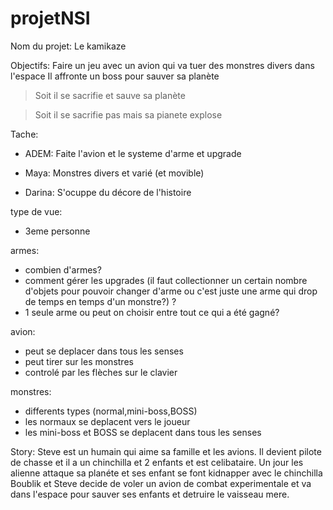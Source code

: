 # projetNSI

Nom du projet:
Le kamikaze


Objectifs:
Faire un jeu avec un avion qui va tuer des monstres divers dans l'espace
Il affronte un boss pour sauver sa planète
>Soit il se sacrifie et sauve sa planète 

>Soit il se sacrifie pas mais sa pianete explose



Tache:

- ADEM: Faite l'avion et le systeme d'arme et upgrade

- Maya: Monstres divers et varié (et movible)

- Darina: S'ocuppe du décore de l'histoire 

type de vue:
- 3eme personne

armes:
- combien d'armes?
- comment gérer les upgrades (il faut collectionner un certain nombre d'objets pour pouvoir changer d'arme ou c'est juste une arme qui drop de temps en temps d'un monstre?) ?
- 1 seule arme ou peut on choisir entre tout ce qui a été gagné?


avion:
- peut se deplacer dans tous les senses
- peut tirer sur les monstres
- controlé par les flèches sur le clavier

monstres:
- differents types (normal,mini-boss,BOSS)
- les normaux se deplacent vers le joueur
- les mini-boss et BOSS se deplacent dans tous les senses

Story:
Steve est un humain qui aime sa famille et les avions. Il devient pilote de chasse et il a un chinchilla et 2 enfants et est celibataire.
Un jour les alienne attaque sa planéte et ses enfant se font kidnapper avec le chinchilla Boublik et Steve decide de voler un avion de combat experimentale et va dans l'espace pour sauver ses enfants et detruire le vaisseau mere. 
